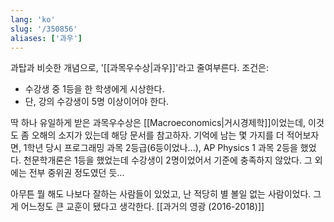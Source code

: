 ```yaml
---
lang: 'ko'
slug: '/350856'
aliases: ['과우']
---
```


과탑과 비슷한 개념으로, '[[과목우수상|과우]]'라고 줄여부른다. 조건은:

- 수강생 중 1등을 한 학생에게 시상한다.
- 단, 강의 수강생이 5명 이상이어야 한다.

딱 하나 유일하게 받은 과목우수상은 [[Macroeconomics|거시경제학]]이었는데, 이것도 좀 오해의 소지가 있는데 해당 문서를 참고하자. 기억에 남는 몇 가지를 더 적어보자면, 1학년 당시 프로그래밍 과목 2등급(6등이었나...), AP Physics 1 과목 2등을 했었다. 천문학개론은 1등을 했었는데 수강생이 2명이었어서 기준에 충족하지 않았다. 그 외에는 전부 중위권 정도였던 듯...

아무튼 뭘 해도 나보다 잘하는 사람들이 있었고, 난 적당히 별 볼일 없는 사람이었다. 그게 어느정도 큰 교훈이 됐다고 생각한다. [[과거의 영광 (2016-2018)]]
